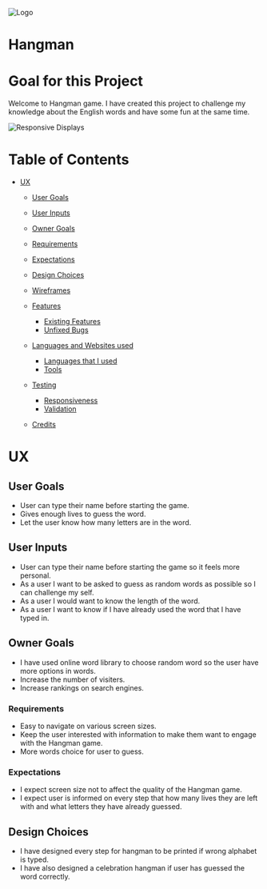 ![Logo](assets/images/logo.jpg)

# Hangman

# Goal for this Project
Welcome to Hangman game.
I have created this project to challenge my knowledge about the English words and have some fun at the same time.

![Responsive Displays](images/webpage/responsiveness.PNG)

# Table of Contents
* [UX](#ux "UX")
    * [User Goals](#user-goals)
    * [User Inputs](#user-inputs)
    * [Owner Goals](#owner-goals)
    * [Requirements](#requirements)
    * [Expectations](#expectations)
    * [Design Choices](#design-choices)
    * [Wireframes](#wireframes)
    * [Features](#features)
        * [Existing Features](#existing-features)
        * [Unfixed Bugs](#unfixed-bugs)
    * [Languages and Websites used](#languages-and-websites-used)
        * [Languages that I used](#languages-that-i-used)
        * [Tools](#tools)
    * [Testing](#testing)
        * [Responsiveness](#responsiveness)
        * [Validation](#validation)
    
    * [Credits](#credits)

# UX

## User Goals
* User can type their name before starting the game.
* Gives enough lives to guess the word.
* Let the user know how many letters are in the word.

## User Inputs
* User can type their name before starting the game so it feels more personal.
* As a user I want to be asked to guess as random words as possible so I can challenge my self.
* As a user I would want to know the length of the word.
* As a user I want to know if I have already used the word that I have typed in.

## Owner Goals
* I have used online word library to choose random word so the user have more options in words.
* Increase the number of visiters.
* Increase rankings on search engines.

### Requirements
* Easy to navigate on various screen sizes.
* Keep the user interested with information to make them want to engage with the Hangman game.
* More words choice for user to guess.

### Expectations
* I expect screen size not to affect the quality of the Hangman game.
* I expect user is informed on every step that how many lives they are left with and what letters they have already guessed.

## Design Choices
* I have designed every step for hangman to be printed if wrong alphabet is typed.
* I have also designed a celebration hangman if user has guessed the word correctly.


